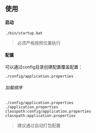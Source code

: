 ## 使用

#### 启动

```
./bin/startup.bat
```

> 必须严格按照位置执行

#### 配置

可以通过config目录创建配置覆盖配置：

```
./config/application.properties
```

###### 加载顺序

```
./config/application.properties
./application.properties
classpath:config/application.properties
classpath:application.properties
```

> 建议通过自动打包配置